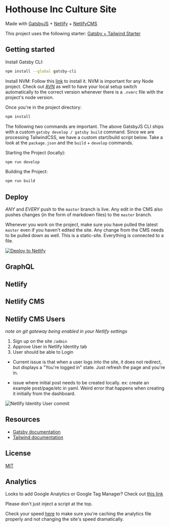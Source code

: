 # Hothouse Inc Culture Site

Made with [GatsbyJS](https://www.gatsbyjs.org/) + [Netlify](https://www.netlify.com/) + [NetlifyCMS](https://www.netlifycms.org/)

This project uses the following starter:
[Gatsby + Tailwind Starter](https://github.com/taylorbryant/gatsby-starter-tailwind)

## Getting started

Install Gatsby CLI:

```sh
npm install --global gatsby-cli
```

Install NVM:
Follow this [link](https://github.com/creationix/nvm) to install it. NVM is important for any Node project. Check out [AVN](https://github.com/wbyoung/avn) as well to have your local setup switch automatically to the correct version whenever there is a `.nvmrc` file with the project's node version.

Once you're in the project directory:

```sh
npm install
```

The following two commands are important. The above GatsbyJS CLI ships with a custom `gatsby develop / gatsby build` command. Since we are processing TailwindCSS, we have a custom start/build script below. Take a look at the `package.json` and the `build` + `develop` commands.

Starting the Project (locally):

```sh
npm run develop
```

Building the Project:

```sh
npm run build
```

## Deploy

_ANY_ and _EVERY_ push to the `master` branch is live. Any edit in the CMS also pushes changes (in the form of markdown files) to the `master` branch.

Whenever you work on the project, make sure you have pulled the latest `master` even if you haven't edited the site. Any change from the CMS needs to be pulled down as well. This is a static-site. Everything is connected to a file.

[![Deploy to Netlify](https://www.netlify.com/img/deploy/button.svg)](https://app.netlify.com/start/deploy?repository=https://github.com/taylorbryant/gatsby-starter-tailwind)

## GraphQL

## Netlify

## Netlify CMS

## Netlify CMS Users

_note on git gateway being enabled in your Netlify settings_

1.  Sign up on the site `/admin`
2.  Approve User in Netlify Identity tab
3.  User should be able to Login

- Current issue is that when a user logs into the site, it does not redirect, but displays a "You're logged in" state. Just refresh the page and you're in.

- issue where initial post needs to be created locally. ex: create an example post/page/etc in yaml. Weird error that happens when creating it initially from the dashboard.

![Netlify Identity User commit](https://i.imgur.com/4Hz0t0d.png)

## Resources

- [Gatsby documentation](https://www.gatsbyjs.org/docs/)
- [Tailwind documentation](https://tailwindcss.com/docs/what-is-tailwind/)

## License

[MIT](https://github.com/taylorbryant/gatsby-starter-tailwind/blob/master/LICENSE.md)

## Analytics

Looks to add Google Analytics or Google Tag Manager?
Check out [this link](https://www.gatsbyjs.org/packages/gatsby-plugin-google-analytics/?=google)

Please don't just inject a script at the top.

Check your speed [here](https://developers.google.com/speed/pagespeed/insights/) to make sure you're caching the analytics file properly and not changing the site's speed dramatically.
